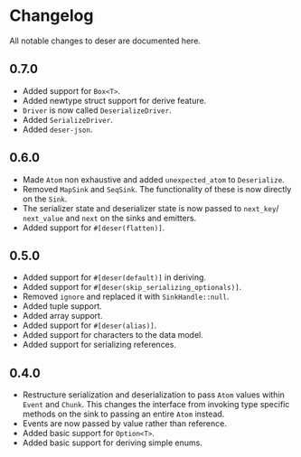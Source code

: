 # Changelog

All notable changes to deser are documented here.

## 0.7.0

- Added support for `Box<T>`.
- Added newtype struct support for derive feature.
- `Driver` is now called `DeserializeDriver`.
- Added `SerializeDriver`.
- Added `deser-json`.

## 0.6.0

- Made `Atom` non exhaustive and added `unexpected_atom` to `Deserialize`.
- Removed `MapSink` and `SeqSink`.  The functionality of these is now
  directly on the `Sink`.
- The serializer state and deserializer state is now passed to `next_key`/
  `next_value` and `next` on the sinks and emitters.
- Added support for `#[deser(flatten)]`.

## 0.5.0

- Added support for `#[deser(default)]` in deriving.
- Added support for `#[deser(skip_serializing_optionals)]`.
- Removed `ignore` and replaced it with `SinkHandle::null`.
- Added tuple support.
- Added array support.
- Added support for `#[deser(alias)]`.
- Added support for characters to the data model.
- Added support for serializing references.

## 0.4.0

- Restructure serialization and deserialization to pass `Atom` values
  within `Event` and `Chunk`.  This changes the interface from invoking
  type specific methods on the sink to passing an entire `Atom` instead.
- Events are now passed by value rather than reference.
- Added basic support for `Option<T>`.
- Added basic support for deriving simple enums.
